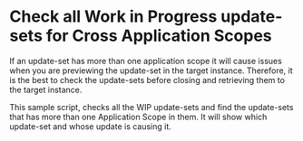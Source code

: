 # Check all Work in Progress update-sets for Cross Application Scopes
If an update-set has more than one application scope it will cause issues when you are previewing the update-set in the target instance. Therefore, it is the best to check the update-sets before closing and retrieving them to the target instance. 

This sample script, checks all the WIP update-sets and find the update-sets that has more than one Application Scope in them. It will show which update-set and whose update is causing it.
